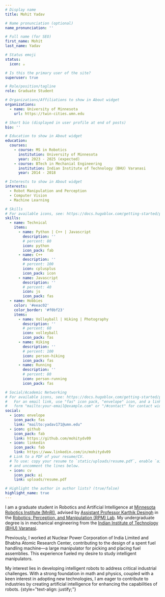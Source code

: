 ```yaml
---
# Display name
title: Mohit Yadav

# Name pronunciation (optional)
name_pronunciation: ''

# Full name (for SEO)
first_name: Mohit
last_name: Yadav

# Status emoji
status:
  icon: ☕️

# Is this the primary user of the site?
superuser: true

# Role/position/tagline
role: Graduate Student

# Organizations/Affiliations to show in About widget
organizations:
  - name: University of Minnesota
    url: https://twin-cities.umn.edu

# Short bio (displayed in user profile at end of posts)
bio: ''

# Education to show in About widget
education:
  courses:
    - course: MS in Robotics
      institution: University of Minnesota
      year: 2023 - 2025 (expected)
    - course: BTech in Mechanial Engineering
      institution: Indian Institute of Technology (BHU) Varanasi
      year: 2014 - 2018

# Interests to show in About widget
interests:
  - Robot Manipulation and Perception
  - Computer Vision
  - Machine Learning

# Skills
# For available icons, see: https://docs.hugoblox.com/getting-started/page-builder/#icons
skills:
  - name: Technical
    items:
      - name: Python | C++ | Javascript
        description: ''
        # percent: 80
        icon: python
        icon_pack: fab
      - name: C++
        description: ''
        # percent: 100
        icon: cplusplus
        icon_pack: icon
      - name: Javascript
        description: ''
        # percent: 40
        icon: js
        icon_pack: fas
  - name: Hobbies
    color: '#eeac02'
    color_border: '#f0bf23'
    items:
      - name: Volleyball | Hiking | Photography
        description: ''
        # percent: 60
        icon: volleyball
        icon_pack: fas
      - name: Hiking
        description: ''
        # percent: 100
        icon: person-hiking
        icon_pack: fas
      - name: Running
        description: ''
        # percent: 80
        icon: person-running
        icon_pack: fas

# Social/Academic Networking
# For available icons, see: https://docs.hugoblox.com/getting-started/page-builder/#icons
#   For an email link, use "fas" icon pack, "envelope" icon, and a link in the
#   form "mailto:your-email@example.com" or "/#contact" for contact widget.
social:
  - icon: envelope
    icon_pack: fas
    link: "mailto:yadav171@umn.edu"
  - icon: github
    icon_pack: fab
    link: https://github.com/mohitydv09
  - icon: linkedin
    icon_pack: fab
    link: https://www.linkedin.com/in/mohitydv09
  # Link to a PDF of your resume/CV.
  # To use: copy your resume to `static/uploads/resume.pdf`, enable `ai` icons in `params.yaml`,
  # and uncomment the lines below.
  - icon: cv
    icon_pack: ai
    link: uploads/resume.pdf

# Highlight the author in author lists? (true/false)
highlight_name: true
---
```


I am a graduate student in Robotics and Artificial Intelligence at [Minnesota Robotics Institute (MnRI)](https://cse.umn.edu/mnri), advised by [Assistant Professor Karthik Desingh](https://karthikdesingh.com) in the [Robotics: Perception, and Manipulation (RPM) Lab](https://rpm-lab.github.io). My undergraduate degree is in mechanical engineering from the [Indian Institute of Technology (BHU) Varanasi](https://iitbhu.ac.in).

Previously, I worked at Nuclear Power Corporation of India Limited and Bhabha Atomic Research Center, contributing to the design of a spent fuel handling machine—a large manipulator for picking and placing fuel assemblies. This experience fueled my desire to study intelligent manipulators.

My interest lies in developing intelligent robots to address critical industrial challenges. With a strong foundation in math and physics, coupled with a keen interest in adopting new technologies, I am eager to contribute to industries by creating artificial intelligence for enhancing the capabilities of robots.
{style="text-align: justify;"}
